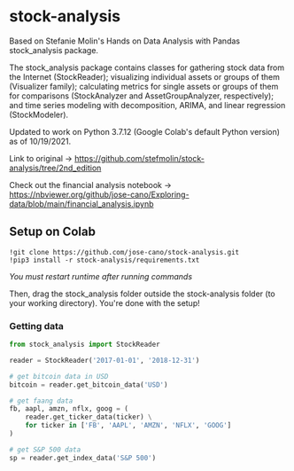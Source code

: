 # stock-analysis
Based on Stefanie Molin's Hands on Data Analysis with Pandas stock_analysis package.

The stock_analysis package contains classes for gathering 
stock data from the Internet (StockReader); visualizing individual assets or groups of 
them (Visualizer family); calculating metrics for single assets or groups of them for 
comparisons (StockAnalyzer and AssetGroupAnalyzer, respectively); and time 
series modeling with decomposition, ARIMA, and linear regression (StockModeler).

Updated to work on Python 3.7.12 (Google Colab's default Python version) as of 10/19/2021.

Link to original -> https://github.com/stefmolin/stock-analysis/tree/2nd_edition

Check out the financial analysis notebook -> https://nbviewer.org/github/jose-cano/Exploring-data/blob/main/financial_analysis.ipynb


## Setup on Colab
```shell
!git clone https://github.com/jose-cano/stock-analysis.git
!pip3 install -r stock-analysis/requirements.txt
```
*You must restart runtime after running commands*

Then, drag the stock_analysis folder outside the stock-analysis folder (to your working directory).
You're done with the setup!

### Getting data
```python
from stock_analysis import StockReader

reader = StockReader('2017-01-01', '2018-12-31')

# get bitcoin data in USD
bitcoin = reader.get_bitcoin_data('USD')

# get faang data
fb, aapl, amzn, nflx, goog = (
    reader.get_ticker_data(ticker) \
    for ticker in ['FB', 'AAPL', 'AMZN', 'NFLX', 'GOOG']
)

# get S&P 500 data
sp = reader.get_index_data('S&P 500')
```
